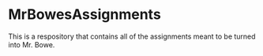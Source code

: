 MrBowesAssignments
==================

This is a respository that contains all of the assignments meant to be turned into Mr. Bowe.
